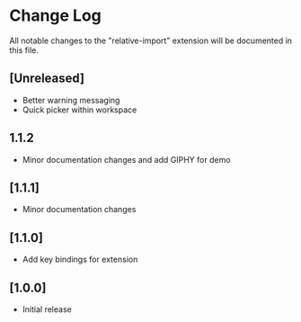 # Change Log
All notable changes to the "relative-import" extension will be documented in this file.

## [Unreleased]
- Better warning messaging
- Quick picker within workspace

## 1.1.2
- Minor documentation changes and add GIPHY for demo

## [1.1.1]
- Minor documentation changes

## [1.1.0]
- Add key bindings for extension

## [1.0.0]
- Initial release